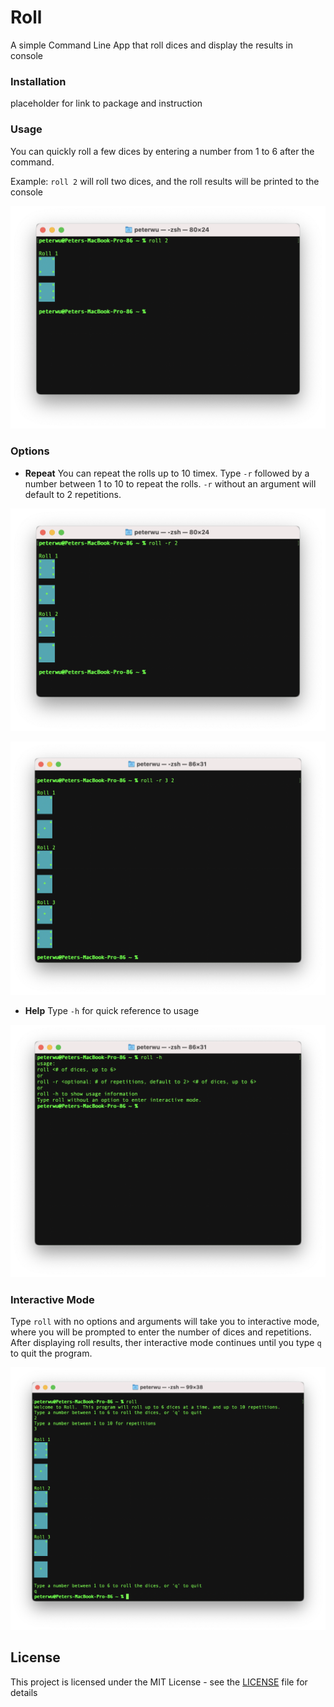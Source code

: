 #  Roll

A simple Command Line App that roll dices and display the results in console

### Installation
placeholder for link to package and instruction

### Usage

You can quickly roll a few dices by entering a number from 1 to 6 after the command.

Example: ```roll 2``` will roll two dices, and the roll results will be printed to the console

![ExampleImage](Resources/roll2screenshot.png)

### Options

* **Repeat**
You can repeat the rolls up to 10 timex.  Type ```-r``` followed by a number between 1 to 10 to repeat the rolls.  ```-r``` without an argument will default to 2 repetitions.  

![ExampleImage](Resources/rollRepeatDefault.png)

![ExampleImage](Resources/rollRepeat3.png)

* **Help**
Type ```-h``` for quick reference to usage

![ExampleImage](Resources/rollhelp.png)

### Interactive Mode
Type ```roll```  with no options and arguments will take you to interactive mode, where you will be prompted to enter the number of dices and repetitions.  After displaying roll results, ther interactive mode continues until you type ```q``` to quit the program. 

![ExampleImage](Resources/rollInteractive.png)

## License

This project is licensed under the MIT License - see the [LICENSE](LICENSE) file for details

